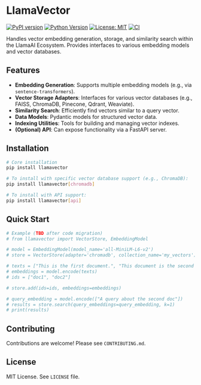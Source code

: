 # LlamaVector

[![PyPI version](https://badge.fury.io/py/llamavector.svg)](https://badge.fury.io/py/llamavector)
[![Python Version](https://img.shields.io/pypi/pyversions/llamavector.svg)](https://pypi.org/project/llamavector/)
[![License: MIT](https://img.shields.io/badge/License-MIT-yellow.svg)](https://opensource.org/licenses/MIT)
[![CI](https://github.com/yourusername/llamavector-pkg/actions/workflows/ci.yml/badge.svg)](https://github.com/yourusername/llamavector-pkg/actions/workflows/ci.yml)

Handles vector embedding generation, storage, and similarity search within the LlamaAI Ecosystem. Provides interfaces to various embedding models and vector databases.

## Features

*   **Embedding Generation**: Supports multiple embedding models (e.g., via `sentence-transformers`).
*   **Vector Storage Adapters**: Interfaces for various vector databases (e.g., FAISS, ChromaDB, Pinecone, Qdrant, Weaviate).
*   **Similarity Search**: Efficiently find vectors similar to a query vector.
*   **Data Models**: Pydantic models for structured vector data.
*   **Indexing Utilities**: Tools for building and managing vector indexes.
*   **(Optional) API**: Can expose functionality via a FastAPI server.

## Installation

```bash
# Core installation
pip install llamavector

# To install with specific vector database support (e.g., ChromaDB):
pip install llamavector[chromadb]

# To install with API support:
pip install llamavector[api]
```

## Quick Start

```python
# Example (TBD after code migration)
# from llamavector import VectorStore, EmbeddingModel

# model = EmbeddingModel(model_name='all-MiniLM-L6-v2')
# store = VectorStore(adapter='chromadb', collection_name='my_vectors')

# texts = ["This is the first document.", "This document is the second document."]
# embeddings = model.encode(texts)
# ids = ["doc1", "doc2"]

# store.add(ids=ids, embeddings=embeddings)

# query_embedding = model.encode(["A query about the second doc"])
# results = store.search(query_embeddings=query_embedding, k=1)
# print(results)
```

## Contributing

Contributions are welcome! Please see `CONTRIBUTING.md`.

## License

MIT License. See `LICENSE` file. 
